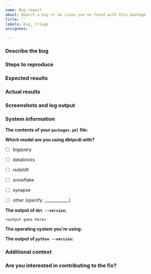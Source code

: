 ```yaml
---
name: Bug report
about: Report a bug or an issue you've found with this package
title: ''
labels: bug, triage
assignees: ''

---
```


### Describe the bug
<!---
A clear and concise description of what the bug is. You can also use the issue title to do this
--->

### Steps to reproduce
<!---
In as much detail as possible, please provide steps to reproduce the issue. Sample data that triggers the issue, example model code, etc is all very helpful here.
--->

### Expected results
<!---
A clear and concise description of what you expected to happen.
--->

### Actual results
<!---
A clear and concise description of what you expected to happen.
--->

### Screenshots and log output
<!---
If applicable, add screenshots or log output to help explain your problem.
--->

### System information
**The contents of your `packages.yml` file:**

**Which model are you using dbtpcdi with?**
- [ ] bigquery
- [ ] databricks
- [ ] redshift
- [ ] snowflake
- [ ] synapse
- [ ] other (specify: ____________)


**The output of `dbt --version`:**
```
<output goes here>
```

**The operating system you're using:**

**The output of `python --version`:**

### Additional context
<!---
Add any other context about the problem here. For example, if you think you know which line of code is causing the issue.
--->

### Are you interested in contributing to the fix?
<!---
Let us know if you want to contribute to the fix, and whether would need a hand getting started
--->
